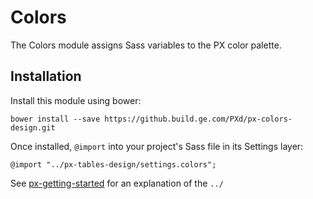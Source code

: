 # Colors

The Colors module assigns Sass variables to the PX color palette.

## Installation

Install this module using bower:

    bower install --save https://github.build.ge.com/PXd/px-colors-design.git

Once installed, `@import` into your project's Sass file in its Settings layer:

    @import "../px-tables-design/settings.colors";

See [px-getting-started](https://github.build.ge.com/PXd/px-getting-started#a-note-about-relative-import-paths) for an explanation of the `../`
